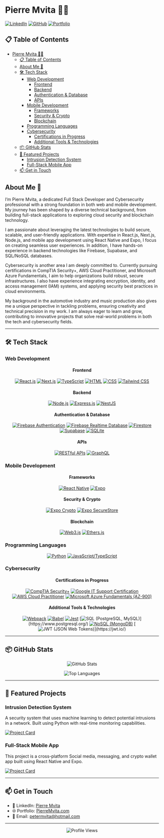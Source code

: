 # Pierre Mvita 👨‍💻

[![LinkedIn](https://img.shields.io/badge/LinkedIn-0077B5?style=for-the-badge&logo=linkedin&logoColor=white)](https://www.linkedin.com/in/pierre-mvita/)
[![GitHub](https://img.shields.io/badge/GitHub-100000?style=for-the-badge&logo=github&logoColor=white)](https://github.com/PMvita)
[![Portfolio](https://img.shields.io/badge/Portfolio-FF5722?style=for-the-badge&logo=google-chrome&logoColor=white)](https://pierre-mvita-portfolio.vercel.app/)

## 📋 Table of Contents
- [Pierre Mvita 👨‍💻](#pierre-mvita-)
  - [📋 Table of Contents](#-table-of-contents)
  - [About Me 🚀](#about-me-)
  - [🛠️ Tech Stack](#️-tech-stack)
    - [Web Development](#web-development)
      - [Frontend](#frontend)
      - [Backend](#backend)
      - [Authentication \& Database](#authentication--database)
      - [APIs](#apis)
    - [Mobile Development](#mobile-development)
      - [Frameworks](#frameworks)
      - [Security \& Crypto](#security--crypto)
      - [Blockchain](#blockchain)
    - [Programming Languages](#programming-languages)
    - [Cybersecurity](#cybersecurity)
      - [Certifications in Progress](#certifications-in-progress)
      - [Additional Tools \& Technologies](#additional-tools--technologies)
  - [📦 GitHub Stats](#-github-stats)
  - [🌟 Featured Projects](#-featured-projects)
    - [Intrusion Detection System](#intrusion-detection-system)
    - [Full-Stack Mobile App](#full-stack-mobile-app)
  - [📫 Get in Touch](#-get-in-touch)

## About Me 🚀

I’m Pierre Mvita, a dedicated Full Stack Developer and Cybersecurity professional with a strong foundation in both web and mobile development. My journey has been shaped by a diverse technical background, from building full-stack applications to exploring cloud security and blockchain technology.

I am passionate about leveraging the latest technologies to build secure, scalable, and user-friendly applications. With expertise in React.js, Next.js, Node.js, and mobile app development using React Native and Expo, I focus on creating seamless user experiences. In addition, I have hands-on experience in backend technologies like Firebase, Supabase, and SQL/NoSQL databases.

Cybersecurity is another area I am deeply committed to. Currently pursuing certifications in CompTIA Security+, AWS Cloud Practitioner, and Microsoft Azure Fundamentals, I aim to help organizations build robust, secure infrastructures. I also have experience integrating encryption, identity, and access management (IAM) systems, and applying security best practices in cloud environments.

My background in the automotive industry and music production also gives me a unique perspective in tackling problems, ensuring creativity and technical precision in my work. I am always eager to learn and grow, contributing to innovative projects that solve real-world problems in both the tech and cybersecurity fields.

---

## 🛠️ Tech Stack

### Web Development
<div align="center">

#### Frontend
[![React.js](https://img.shields.io/badge/React.js-20232A?style=for-the-badge&logo=react&logoColor=61DAFB)](https://reactjs.org/)
[![Next.js](https://img.shields.io/badge/Next.js-000000?style=for-the-badge&logo=nextdotjs&logoColor=white)](https://nextjs.org/)
[![TypeScript](https://img.shields.io/badge/TypeScript-007ACC?style=for-the-badge&logo=typescript&logoColor=white)](https://www.typescriptlang.org/)
[![HTML](https://img.shields.io/badge/HTML-E34F26?style=for-the-badge&logo=html5&logoColor=white)](https://www.w3.org/html/)
[![CSS](https://img.shields.io/badge/CSS-1572B6?style=for-the-badge&logo=css3&logoColor=white)](https://www.w3.org/Style/CSS/)
[![Tailwind CSS](https://img.shields.io/badge/Tailwind_CSS-38B2AC?style=for-the-badge&logo=tailwind-css&logoColor=white)](https://tailwindcss.com/)

#### Backend
[![Node.js](https://img.shields.io/badge/Node.js-339933?style=for-the-badge&logo=nodedotjs&logoColor=white)](https://nodejs.org/)
[![Express.js](https://img.shields.io/badge/Express.js-000000?style=for-the-badge&logo=express&logoColor=white)](https://expressjs.com/)
[![NestJS](https://img.shields.io/badge/NestJS-E0234E?style=for-the-badge&logo=nestjs&logoColor=white)](https://nestjs.com/)

#### Authentication & Database
[![Firebase Authentication](https://img.shields.io/badge/Firebase_Authentication-FFCA28?style=for-the-badge&logo=firebase&logoColor=white)](https://firebase.google.com/docs/auth)
[![Firebase Realtime Database](https://img.shields.io/badge/Firebase_Realtime_Database-FFCA28?style=for-the-badge&logo=firebase&logoColor=white)](https://firebase.google.com/docs/database)
[![Firestore](https://img.shields.io/badge/Firestore-FFCA28?style=for-the-badge&logo=firebase&logoColor=white)](https://firebase.google.com/docs/firestore)
[![Supabase](https://img.shields.io/badge/Supabase-3A3D4B?style=for-the-badge&logo=supabase&logoColor=white)](https://supabase.io/)
[![SQLite](https://img.shields.io/badge/SQLite-003B57?style=for-the-badge&logo=sqlite&logoColor=white)](https://www.sqlite.org/)

#### APIs
[![RESTful APIs](https://img.shields.io/badge/RESTful_APIs-007ACC?style=for-the-badge&logo=rest&logoColor=white)](https://restfulapi.net/)
[![GraphQL](https://img.shields.io/badge/GraphQL-E10098?style=for-the-badge&logo=graphql&logoColor=white)](https://graphql.org/)

</div>

### Mobile Development
<div align="center">

#### Frameworks
[![React Native](https://img.shields.io/badge/React_Native-20232A?style=for-the-badge&logo=react&logoColor=61DAFB)](https://reactnative.dev/)
[![Expo](https://img.shields.io/badge/Expo-000020?style=for-the-badge&logo=expo&logoColor=white)](https://expo.io/)

#### Security & Crypto
[![Expo Crypto](https://img.shields.io/badge/Expo_Crypto-000020?style=for-the-badge&logo=expo&logoColor=white)](https://expo.io/crypto)
[![Expo SecureStore](https://img.shields.io/badge/Expo_SecureStore-000020?style=for-the-badge&logo=expo&logoColor=white)](https://expo.io/securestore)

#### Blockchain
[![Web3.js](https://img.shields.io/badge/Web3.js-4B197B?style=for-the-badge&logo=web3dotjs&logoColor=white)](https://web3js.readthedocs.io/en/v1.3.0/)
[![Ethers.js](https://img.shields.io/badge/Ethers.js-4B197B?style=for-the-badge&logo=ethersdotjs&logoColor=white)](https://docs.ethers.io/ethers.js/)

</div>

### Programming Languages
<div align="center">

[![Python](https://img.shields.io/badge/Python-3776AB?style=for-the-badge&logo=python&logoColor=white)](https://www.python.org/)
[![JavaScript/TypeScript](https://img.shields.io/badge/JavaScript/TypeScript-F7DF1E?style=for-the-badge&logo=javascript&logoColor=black)](https://javascript.com/)

</div>

### Cybersecurity
<div align="center">

#### Certifications in Progress
[![CompTIA Security+](https://img.shields.io/badge/-CompTIA_Security%2B-FF0000?&style=for-the-badge&logo=CompTIA&logoColor=white)](https://www.comptia.org/certifications/security)
[![Google IT Support Certification](https://img.shields.io/badge/Google_IT_Support_Certification-4285F4?style=for-the-badge&logo=google&logoColor=white)](https://support.google.com/googlecertification/answer/9345547)
[![AWS Cloud Practitioner](https://img.shields.io/badge/AWS_Cloud_Practitioner-232F3E?style=for-the-badge&logo=amazon-aws&logoColor=white)](https://aws.amazon.com/certification/certified-cloud-practitioner/)
[![Microsoft Azure Fundamentals (AZ-900)](https://img.shields.io/badge/Microsoft_Azure_Fundamentals_(AZ-900)-0078D4?style=for-the-badge&logo=microsoft-azure&logoColor=white)](https://docs.microsoft.com/en-us/learn/certifications/azure-fundamentals)

#### Additional Tools & Technologies
[![Webpack](https://img.shields.io/badge/Webpack-8DD6F9?style=for-the-badge&logo=webpack&logoColor=white)](https://webpack.js.org/)
[![Babel](https://img.shields.io/badge/Babel-F9DC3E?style=for-the-badge&logo=babel&logoColor=white)](https://babeljs.io/)
[![Jest](https://img.shields.io/badge/Jest-C21325?style=for-the-badge&logo=jest&logoColor=white)](https://jestjs.io/)
[![SQL (PostgreSQL, MySQL)](https://img.shields.io/badge/SQL_(PostgreSQL,_MySQL)-4169E1?style=for-the-badge&logo=sql&logoColor=white)](https://www.postgresql.org/)
[![NoSQL (MongoDB)](https://img.shields.io/badge/NoSQL_(MongoDB)-4EA94B?style=for-the-badge&logo=mongodb&logoColor=white)](https://www.mongodb.com/)
[![JWT (JSON Web Tokens)](https://img.shields.io/badge/JWT_(JSON_Web_Tokens)-000000?style=for-the-badge&logo=json-web-tokens&logoColor=white)](https://jwt.io/)

</div>

---

## 📦 GitHub Stats

<div align="center">

![GitHub Stats](https://github-readme-stats.vercel.app/api?username=PMvita&show_icons=true&theme=radical)

![Top Languages](https://github-readme-stats.vercel.app/api/top-langs/?username=PMvita&layout=pie&theme=radical)

</div>

---

## 🌟 Featured Projects

### Intrusion Detection System
A security system that uses machine learning to detect potential intrusions in a network. Built using Python with real-time monitoring capabilities.

[![Project Card](https://github-readme-stats.vercel.app/api/pin/?username=PMvita&repo=Intrusion-Detection-System_App&theme=tokyonight)](https://github.com/Pmvita/Intrusion-Detection-System_App)

### Full-Stack Mobile App
This project is a cross-platform Social media, messaging, and crypto wallet app built using React Native and Expo.

[![Project Card](https://github-readme-stats.vercel.app/api/pin/?username=PMvita&repo=OneSocial-supabase&theme=radical)](https://github.com/Pmvita/OneSocial-supabase)

---

## 📫 Get in Touch

- 💼 LinkedIn: [Pierre Mvita](https://www.linkedin.com/in/pierre-mvita/)
- 🌐 Portfolio: [PierreMvita.com](https://pierre-mvita-portfolio.vercel.app/)
- 📧 Email: petermvita@hotmail.com

---

<div align="center">

![Profile Views](https://komarev.com/ghpvc/?username=PMvita&color=blueviolet)

</div>
